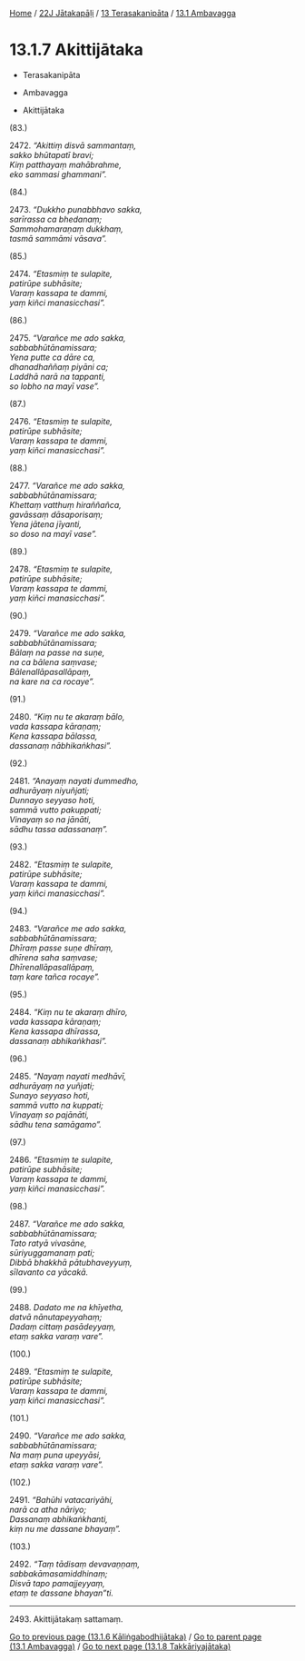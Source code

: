 
[Home](/) / [22J Jātakapāḷi](../...md) / [13 Terasakanipāta](...md) / [13.1 Ambavagga](../22J/13/13.1.md)

# 13.1.7 Akittijātaka

* Terasakanipāta

* Ambavagga

* Akittijātaka

(83.)

2472\. _“Akittiṃ disvā sammantaṃ,_  
_sakko bhūtapatī bravi;_  
_Kiṃ patthayaṃ mahābrahme,_  
_eko sammasi ghammani”._  


(84.)

2473\. _“Dukkho punabbhavo sakka,_  
_sarīrassa ca bhedanaṃ;_  
_Sammohamaraṇaṃ dukkhaṃ,_  
_tasmā sammāmi vāsava”._  


(85.)

2474\. _“Etasmiṃ te sulapite,_  
_patirūpe subhāsite;_  
_Varaṃ kassapa te dammi,_  
_yaṃ kiñci manasicchasi”._  


(86.)

2475\. _“Varañce me ado sakka,_  
_sabbabhūtānamissara;_  
_Yena putte ca dāre ca,_  
_dhanadhaññaṃ piyāni ca;_  
_Laddhā narā na tappanti,_  
_so lobho na mayī vase”._  


(87.)

2476\. _“Etasmiṃ te sulapite,_  
_patirūpe subhāsite;_  
_Varaṃ kassapa te dammi,_  
_yaṃ kiñci manasicchasi”._  


(88.)

2477\. _“Varañce me ado sakka,_  
_sabbabhūtānamissara;_  
_Khettaṃ vatthuṃ hiraññañca,_  
_gavāssaṃ dāsaporisaṃ;_  
_Yena jātena jīyanti,_  
_so doso na mayī vase”._  


(89.)

2478\. _“Etasmiṃ te sulapite,_  
_patirūpe subhāsite;_  
_Varaṃ kassapa te dammi,_  
_yaṃ kiñci manasicchasi”._  


(90.)

2479\. _“Varañce me ado sakka,_  
_sabbabhūtānamissara;_  
_Bālaṃ na passe na suṇe,_  
_na ca bālena saṃvase;_  
_Bālenallāpasallāpaṃ,_  
_na kare na ca rocaye”._  


(91.)

2480\. _“Kiṃ nu te akaraṃ bālo,_  
_vada kassapa kāraṇaṃ;_  
_Kena kassapa bālassa,_  
_dassanaṃ nābhikaṅkhasi”._  


(92.)

2481\. _“Anayaṃ nayati dummedho,_  
_adhurāyaṃ niyuñjati;_  
_Dunnayo seyyaso hoti,_  
_sammā vutto pakuppati;_  
_Vinayaṃ so na jānāti,_  
_sādhu tassa adassanaṃ”._  


(93.)

2482\. _“Etasmiṃ te sulapite,_  
_patirūpe subhāsite;_  
_Varaṃ kassapa te dammi,_  
_yaṃ kiñci manasicchasi”._  


(94.)

2483\. _“Varañce me ado sakka,_  
_sabbabhūtānamissara;_  
_Dhīraṃ passe suṇe dhīraṃ,_  
_dhīrena saha saṃvase;_  
_Dhīrenallāpasallāpaṃ,_  
_taṃ kare tañca rocaye”._  


(95.)

2484\. _“Kiṃ nu te akaraṃ dhīro,_  
_vada kassapa kāraṇaṃ;_  
_Kena kassapa dhīrassa,_  
_dassanaṃ abhikaṅkhasi”._  


(96.)

2485\. _“Nayaṃ nayati medhāvī,_  
_adhurāyaṃ na yuñjati;_  
_Sunayo seyyaso hoti,_  
_sammā vutto na kuppati;_  
_Vinayaṃ so pajānāti,_  
_sādhu tena samāgamo”._  


(97.)

2486\. _“Etasmiṃ te sulapite,_  
_patirūpe subhāsite;_  
_Varaṃ kassapa te dammi,_  
_yaṃ kiñci manasicchasi”._  


(98.)

2487\. _“Varañce me ado sakka,_  
_sabbabhūtānamissara;_  
_Tato ratyā vivasāne,_  
_sūriyuggamanaṃ pati;_  
_Dibbā bhakkhā pātubhaveyyuṃ,_  
_sīlavanto ca yācakā._  


(99.)

2488\. _Dadato me na khīyetha,_  
_datvā nānutapeyyahaṃ;_  
_Dadaṃ cittaṃ pasādeyyaṃ,_  
_etaṃ sakka varaṃ vare”._  


(100.)

2489\. _“Etasmiṃ te sulapite,_  
_patirūpe subhāsite;_  
_Varaṃ kassapa te dammi,_  
_yaṃ kiñci manasicchasi”._  


(101.)

2490\. _“Varañce me ado sakka,_  
_sabbabhūtānamissara;_  
_Na maṃ puna upeyyāsi,_  
_etaṃ sakka varaṃ vare”._  


(102.)

2491\. _“Bahūhi vatacariyāhi,_  
_narā ca atha nāriyo;_  
_Dassanaṃ abhikaṅkhanti,_  
_kiṃ nu me dassane bhayaṃ”._  


(103.)

2492\. _“Taṃ tādisaṃ devavaṇṇaṃ,_  
_sabbakāmasamiddhinaṃ;_  
_Disvā tapo pamajjeyyaṃ,_  
_etaṃ te dassane bhayan”ti._  


---

2493\. Akittijātakaṃ sattamaṃ.



[Go to previous page (13.1.6 Kāliṅgabodhijātaka)](13.1.6.md) / [Go to parent page (13.1 Ambavagga)](../22J/13/13.1.md) / [Go to next page (13.1.8 Takkāriyajātaka)](13.1.8.md)


